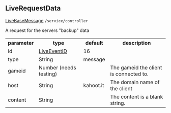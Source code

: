 ## LiveRequestData
<span class="extends"><a href="#/enum/LiveBaseMessage">LiveBaseMessage</a></span>
<span class="channel"><code>/service/controller</code></span>

A request for the servers "backup" data
<table>
  <tr>
    <th>parameter</th>
    <th>type</th>
    <th>default</th>
    <th>description</th>
  </tr>
  <tr>
    <td>id</td>
    <td><a href="#/enum/LiveEventID">LiveEventID</a></td>
    <td>16</td>
    <td></td>
  </tr>
  <tr>
    <td>type</td>
    <td>String</td>
    <td>message</td>
    <td></td>
  </tr>
  <tr>
    <td>gameid</td>
    <td>Number (needs testing)</td>
    <td></td>
    <td>The gameid the client is connected to.</td>
  </tr>
  <tr>
    <td>host</td>
    <td>String</td>
    <td>kahoot.it</td>
    <td>The domain name of the client</td>
  </tr>
  <tr>
    <td>content</td>
    <td>String</td>
    <td></td>
    <td>The content is a blank string.</td>
  </tr>
</table>
